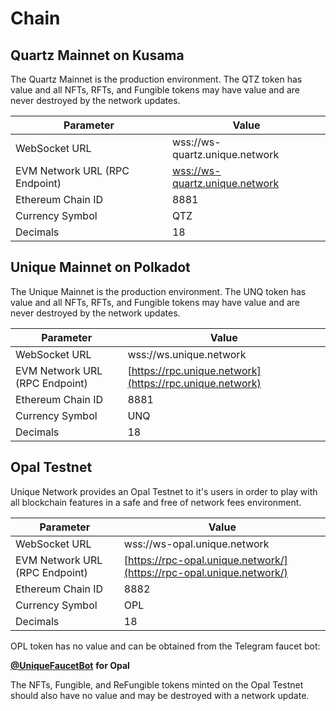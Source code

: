 # Chain

## Quartz Mainnet on Kusama

The Quartz Mainnet is the production environment. The QTZ token has value and all NFTs, RFTs, and Fungible tokens may have value and are never destroyed by the network updates.

| Parameter                      | Value                                                                    |
| ------------------------------ | ------------------------------------------------------------------------ |
| WebSocket URL                  | wss://ws-quartz.unique.network                                              |
| EVM Network URL (RPC Endpoint) | [wss://ws-quartz.unique.network](wss://ws-quartz.unique.network) |
| Ethereum Chain ID              | 8881                                                                     |
| Currency Symbol                | QTZ                                                                      |
| Decimals                       | 18                                                                       |

## Unique Mainnet on Polkadot

The Unique Mainnet is the production environment. The UNQ token has value and all NFTs, RFTs, and Fungible tokens may have value and are never destroyed by the network updates.

| Parameter                      | Value                                                    |
| ------------------------------ |----------------------------------------------------------|
| WebSocket URL                  | wss://ws.unique.network                                  |
| EVM Network URL (RPC Endpoint) | [https://rpc.unique.network](https://rpc.unique.network) |
| Ethereum Chain ID              | 8881                                                     |
| Currency Symbol                | UNQ                                                      |
| Decimals                       | 18                                                       |

## Opal Testnet

Unique Network provides an Opal Testnet to it's users in order to play with all blockchain features in a safe and free of network fees environment.&#x20;

| Parameter                      | Value                                                                |
| ------------------------------ |----------------------------------------------------------------------|
| WebSocket URL                  | wss://ws-opal.unique.network                                         |
| EVM Network URL (RPC Endpoint) | [https://rpc-opal.unique.network/](https://rpc-opal.unique.network/) |
| Ethereum Chain ID              | 8882                                                                 |
| Currency Symbol                | OPL                                                                  |
| Decimals                       | 18                                                                   |

OPL token has no value and can be obtained from the Telegram faucet bot:&#x20;

[**@UniqueFaucetBot**](https://t.me/unique2faucet\_opal\_bot) **for Opal**

The NFTs, Fungible, and ReFungible tokens minted on the Opal Testnet should also have no value and may be destroyed with a network update.
